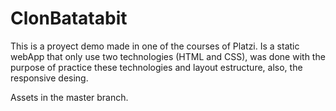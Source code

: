 # ClonBatatabit

This is a proyect demo made in one of the courses of Platzi.
Is a static webApp that only use two technologies (HTML and CSS), was done with the purpose of practice these technologies and layout estructure, also, the responsive desing.

Assets in the master branch.
